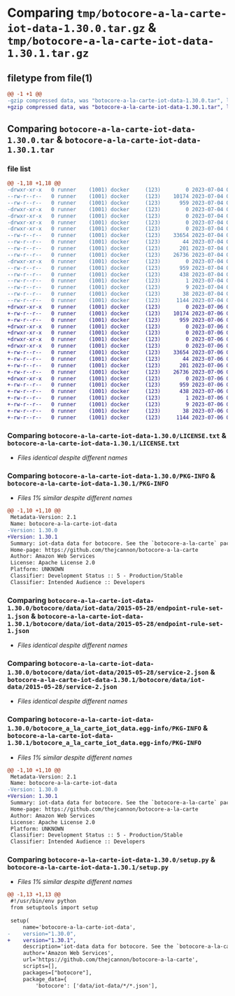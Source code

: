 # Comparing `tmp/botocore-a-la-carte-iot-data-1.30.0.tar.gz` & `tmp/botocore-a-la-carte-iot-data-1.30.1.tar.gz`

## filetype from file(1)

```diff
@@ -1 +1 @@
-gzip compressed data, was "botocore-a-la-carte-iot-data-1.30.0.tar", last modified: Tue Jul  4 01:44:30 2023, max compression
+gzip compressed data, was "botocore-a-la-carte-iot-data-1.30.1.tar", last modified: Thu Jul  6 01:45:04 2023, max compression
```

## Comparing `botocore-a-la-carte-iot-data-1.30.0.tar` & `botocore-a-la-carte-iot-data-1.30.1.tar`

### file list

```diff
@@ -1,18 +1,18 @@
-drwxr-xr-x   0 runner    (1001) docker     (123)        0 2023-07-04 01:44:30.922552 botocore-a-la-carte-iot-data-1.30.0/
--rw-r--r--   0 runner    (1001) docker     (123)    10174 2023-07-04 01:44:30.000000 botocore-a-la-carte-iot-data-1.30.0/LICENSE.txt
--rw-r--r--   0 runner    (1001) docker     (123)      959 2023-07-04 01:44:30.922552 botocore-a-la-carte-iot-data-1.30.0/PKG-INFO
-drwxr-xr-x   0 runner    (1001) docker     (123)        0 2023-07-04 01:44:30.918552 botocore-a-la-carte-iot-data-1.30.0/botocore/
-drwxr-xr-x   0 runner    (1001) docker     (123)        0 2023-07-04 01:44:30.918552 botocore-a-la-carte-iot-data-1.30.0/botocore/data/
-drwxr-xr-x   0 runner    (1001) docker     (123)        0 2023-07-04 01:44:30.918552 botocore-a-la-carte-iot-data-1.30.0/botocore/data/iot-data/
-drwxr-xr-x   0 runner    (1001) docker     (123)        0 2023-07-04 01:44:30.922552 botocore-a-la-carte-iot-data-1.30.0/botocore/data/iot-data/2015-05-28/
--rw-r--r--   0 runner    (1001) docker     (123)    33654 2023-07-04 01:44:02.000000 botocore-a-la-carte-iot-data-1.30.0/botocore/data/iot-data/2015-05-28/endpoint-rule-set-1.json
--rw-r--r--   0 runner    (1001) docker     (123)       44 2023-07-04 01:44:02.000000 botocore-a-la-carte-iot-data-1.30.0/botocore/data/iot-data/2015-05-28/examples-1.json
--rw-r--r--   0 runner    (1001) docker     (123)      201 2023-07-04 01:44:02.000000 botocore-a-la-carte-iot-data-1.30.0/botocore/data/iot-data/2015-05-28/paginators-1.json
--rw-r--r--   0 runner    (1001) docker     (123)    26736 2023-07-04 01:44:02.000000 botocore-a-la-carte-iot-data-1.30.0/botocore/data/iot-data/2015-05-28/service-2.json
-drwxr-xr-x   0 runner    (1001) docker     (123)        0 2023-07-04 01:44:30.922552 botocore-a-la-carte-iot-data-1.30.0/botocore_a_la_carte_iot_data.egg-info/
--rw-r--r--   0 runner    (1001) docker     (123)      959 2023-07-04 01:44:30.000000 botocore-a-la-carte-iot-data-1.30.0/botocore_a_la_carte_iot_data.egg-info/PKG-INFO
--rw-r--r--   0 runner    (1001) docker     (123)      438 2023-07-04 01:44:30.000000 botocore-a-la-carte-iot-data-1.30.0/botocore_a_la_carte_iot_data.egg-info/SOURCES.txt
--rw-r--r--   0 runner    (1001) docker     (123)        1 2023-07-04 01:44:30.000000 botocore-a-la-carte-iot-data-1.30.0/botocore_a_la_carte_iot_data.egg-info/dependency_links.txt
--rw-r--r--   0 runner    (1001) docker     (123)        9 2023-07-04 01:44:30.000000 botocore-a-la-carte-iot-data-1.30.0/botocore_a_la_carte_iot_data.egg-info/top_level.txt
--rw-r--r--   0 runner    (1001) docker     (123)       38 2023-07-04 01:44:30.922552 botocore-a-la-carte-iot-data-1.30.0/setup.cfg
--rw-r--r--   0 runner    (1001) docker     (123)     1144 2023-07-04 01:44:30.000000 botocore-a-la-carte-iot-data-1.30.0/setup.py
+drwxr-xr-x   0 runner    (1001) docker     (123)        0 2023-07-06 01:45:04.254788 botocore-a-la-carte-iot-data-1.30.1/
+-rw-r--r--   0 runner    (1001) docker     (123)    10174 2023-07-06 01:45:04.000000 botocore-a-la-carte-iot-data-1.30.1/LICENSE.txt
+-rw-r--r--   0 runner    (1001) docker     (123)      959 2023-07-06 01:45:04.254788 botocore-a-la-carte-iot-data-1.30.1/PKG-INFO
+drwxr-xr-x   0 runner    (1001) docker     (123)        0 2023-07-06 01:45:04.254788 botocore-a-la-carte-iot-data-1.30.1/botocore/
+drwxr-xr-x   0 runner    (1001) docker     (123)        0 2023-07-06 01:45:04.254788 botocore-a-la-carte-iot-data-1.30.1/botocore/data/
+drwxr-xr-x   0 runner    (1001) docker     (123)        0 2023-07-06 01:45:04.254788 botocore-a-la-carte-iot-data-1.30.1/botocore/data/iot-data/
+drwxr-xr-x   0 runner    (1001) docker     (123)        0 2023-07-06 01:45:04.254788 botocore-a-la-carte-iot-data-1.30.1/botocore/data/iot-data/2015-05-28/
+-rw-r--r--   0 runner    (1001) docker     (123)    33654 2023-07-06 01:44:40.000000 botocore-a-la-carte-iot-data-1.30.1/botocore/data/iot-data/2015-05-28/endpoint-rule-set-1.json
+-rw-r--r--   0 runner    (1001) docker     (123)       44 2023-07-06 01:44:40.000000 botocore-a-la-carte-iot-data-1.30.1/botocore/data/iot-data/2015-05-28/examples-1.json
+-rw-r--r--   0 runner    (1001) docker     (123)      201 2023-07-06 01:44:40.000000 botocore-a-la-carte-iot-data-1.30.1/botocore/data/iot-data/2015-05-28/paginators-1.json
+-rw-r--r--   0 runner    (1001) docker     (123)    26736 2023-07-06 01:44:40.000000 botocore-a-la-carte-iot-data-1.30.1/botocore/data/iot-data/2015-05-28/service-2.json
+drwxr-xr-x   0 runner    (1001) docker     (123)        0 2023-07-06 01:45:04.254788 botocore-a-la-carte-iot-data-1.30.1/botocore_a_la_carte_iot_data.egg-info/
+-rw-r--r--   0 runner    (1001) docker     (123)      959 2023-07-06 01:45:04.000000 botocore-a-la-carte-iot-data-1.30.1/botocore_a_la_carte_iot_data.egg-info/PKG-INFO
+-rw-r--r--   0 runner    (1001) docker     (123)      438 2023-07-06 01:45:04.000000 botocore-a-la-carte-iot-data-1.30.1/botocore_a_la_carte_iot_data.egg-info/SOURCES.txt
+-rw-r--r--   0 runner    (1001) docker     (123)        1 2023-07-06 01:45:04.000000 botocore-a-la-carte-iot-data-1.30.1/botocore_a_la_carte_iot_data.egg-info/dependency_links.txt
+-rw-r--r--   0 runner    (1001) docker     (123)        9 2023-07-06 01:45:04.000000 botocore-a-la-carte-iot-data-1.30.1/botocore_a_la_carte_iot_data.egg-info/top_level.txt
+-rw-r--r--   0 runner    (1001) docker     (123)       38 2023-07-06 01:45:04.254788 botocore-a-la-carte-iot-data-1.30.1/setup.cfg
+-rw-r--r--   0 runner    (1001) docker     (123)     1144 2023-07-06 01:45:04.000000 botocore-a-la-carte-iot-data-1.30.1/setup.py
```

### Comparing `botocore-a-la-carte-iot-data-1.30.0/LICENSE.txt` & `botocore-a-la-carte-iot-data-1.30.1/LICENSE.txt`

 * *Files identical despite different names*

### Comparing `botocore-a-la-carte-iot-data-1.30.0/PKG-INFO` & `botocore-a-la-carte-iot-data-1.30.1/PKG-INFO`

 * *Files 1% similar despite different names*

```diff
@@ -1,10 +1,10 @@
 Metadata-Version: 2.1
 Name: botocore-a-la-carte-iot-data
-Version: 1.30.0
+Version: 1.30.1
 Summary: iot-data data for botocore. See the `botocore-a-la-carte` package for more info.
 Home-page: https://github.com/thejcannon/botocore-a-la-carte
 Author: Amazon Web Services
 License: Apache License 2.0
 Platform: UNKNOWN
 Classifier: Development Status :: 5 - Production/Stable
 Classifier: Intended Audience :: Developers
```

### Comparing `botocore-a-la-carte-iot-data-1.30.0/botocore/data/iot-data/2015-05-28/endpoint-rule-set-1.json` & `botocore-a-la-carte-iot-data-1.30.1/botocore/data/iot-data/2015-05-28/endpoint-rule-set-1.json`

 * *Files identical despite different names*

### Comparing `botocore-a-la-carte-iot-data-1.30.0/botocore/data/iot-data/2015-05-28/service-2.json` & `botocore-a-la-carte-iot-data-1.30.1/botocore/data/iot-data/2015-05-28/service-2.json`

 * *Files identical despite different names*

### Comparing `botocore-a-la-carte-iot-data-1.30.0/botocore_a_la_carte_iot_data.egg-info/PKG-INFO` & `botocore-a-la-carte-iot-data-1.30.1/botocore_a_la_carte_iot_data.egg-info/PKG-INFO`

 * *Files 1% similar despite different names*

```diff
@@ -1,10 +1,10 @@
 Metadata-Version: 2.1
 Name: botocore-a-la-carte-iot-data
-Version: 1.30.0
+Version: 1.30.1
 Summary: iot-data data for botocore. See the `botocore-a-la-carte` package for more info.
 Home-page: https://github.com/thejcannon/botocore-a-la-carte
 Author: Amazon Web Services
 License: Apache License 2.0
 Platform: UNKNOWN
 Classifier: Development Status :: 5 - Production/Stable
 Classifier: Intended Audience :: Developers
```

### Comparing `botocore-a-la-carte-iot-data-1.30.0/setup.py` & `botocore-a-la-carte-iot-data-1.30.1/setup.py`

 * *Files 1% similar despite different names*

```diff
@@ -1,13 +1,13 @@
 #!/usr/bin/env python
 from setuptools import setup
 
 setup(
     name='botocore-a-la-carte-iot-data',
-    version="1.30.0",
+    version="1.30.1",
     description='iot-data data for botocore. See the `botocore-a-la-carte` package for more info.',
     author='Amazon Web Services',
     url='https://github.com/thejcannon/botocore-a-la-carte',
     scripts=[],
     packages=["botocore"],
     package_data={
         'botocore': ['data/iot-data/*/*.json'],
```

